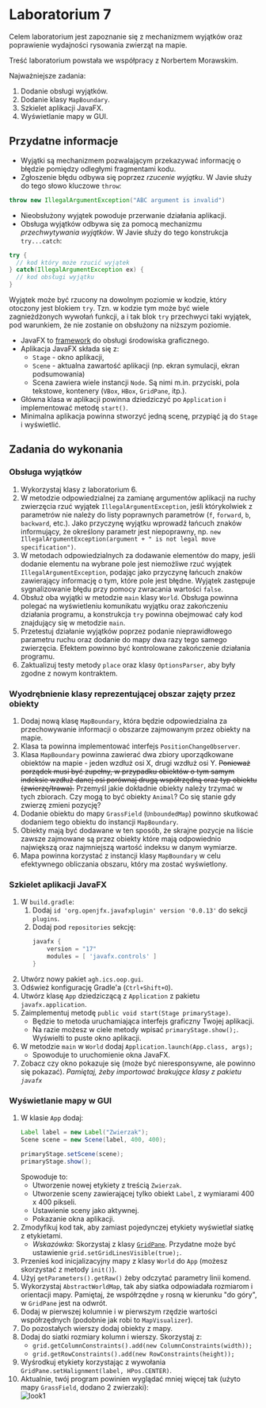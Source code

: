 # Laboratorium 7

Celem laboratorium jest zapoznanie się z mechanizmem wyjątków oraz poprawienie wydajności rysowania zwierząt na mapie.

Treść laboratorium powstała we współpracy z Norbertem Morawskim.

Najważniejsze zadania:

1. Dodanie obsługi wyjątków.
2. Dodanie klasy `MapBoundary`.
3. Szkielet aplikacji JavaFX.
4. Wyświetlanie mapy w GUI.

## Przydatne informacje

* Wyjątki są mechanizmem pozwalającym przekazywać informację o błędzie pomiędzy odległymi fragmentami kodu.
* Zgłoszenie błędu odbywa się poprzez *rzucenie wyjątku*. W Javie służy do tego słowo kluczowe `throw`:

```java
throw new IllegalArgumentException("ABC argument is invalid")
```
* Nieobsłużony wyjątek powoduje przerwanie działania aplikacji.
* Obsługa wyjątków odbywa się za pomocą mechanizmu *przechwytywania wyjątków*. W Javie służy do tego konstrukcja
  `try...catch`:

```java
try {
  // kod który może rzucić wyjątek
} catch(IllegalArgumentException ex) {
  // kod obsługi wyjątku
}
```
Wyjątek może być rzucony na dowolnym poziomie w kodzie, który otoczony jest blokiem `try`. Tzn. w kodzie tym może być
wiele zagnieżdżonych wywołań funkcji, a i tak blok `try` przechwyci taki wyjątek, pod warunkiem, że nie zostanie on obsłużony
na niższym poziomie.

* JavaFX to [framework](https://pl.wikipedia.org/wiki/Framework) do obsługi środowiska graficznego.
* Aplikacja JavaFX składa się z:
    * `Stage` - okno aplikacji,
    * `Scene` - aktualna zawartość aplikacji (np. ekran symulacji, ekran podsumowania)
    * Scena zawiera wiele instancji `Node`. Są nimi m.in. przyciski, pola tekstowe, kontenery (`VBox`, `HBox`, `GridPane`, itp.).
* Główna klasa w aplikacji powinna dziedziczyć po `Application` i implementować metodę `start()`.
* Minimalna aplikacja powinna stworzyć jedną scenę, przypiąć ją do `Stage` i wyświetlić.


## Zadania do wykonania


### Obsługa wyjątków

1. Wykorzystaj klasy z laboratorium 6.
2. W metodzie odpowiedzialnej za zamianę argumentów aplikacji na ruchy zwierzęcia rzuć wyjątek `IllegalArgumentException`,
  jeśli którykolwiek z parametrów nie należy do listy poprawnych parametrów (`f`, `forward`, `b`, `backward`, etc.).
  Jako przyczynę wyjątku wprowadź łańcuch znaków informujący, że określony parametr jest niepoprawny, np.
  `new IllegalArgumentException(argument + " is not legal move specification")`.
3. W metodach odpowiedzialnych za dodawanie elementów do mapy, jeśli dodanie elementu na wybrane pole jest niemożliwe
   rzuć wyjątek `IllegalArgumentException`, podając jako przyczynę łańcuch znaków zawierający
   informację o tym, które pole jest błędne. Wyjątek zastępuje sygnalizowanie błędu przy pomocy zwracania wartości `false`.
4. Obsłuż oba wyjątki w metodzie `main` klasy `World`. Obsługa powinna polegać na wyświetleniu komunikatu wyjątku
   oraz zakończeniu działania programu, a konstrukcja `try` powinna obejmować cały kod znajdujący się w metodzie `main`.
5. Przetestuj działanie wyjątków poprzez podanie nieprawidłowego parametru ruchu oraz dodanie do mapy dwa razy tego
   samego zwierzęcia. Efektem powinno być kontrolowane zakończenie działania programu.
6. Zaktualizuj testy metody `place` oraz klasy `OptionsParser`, aby były zgodne z nowym kontraktem.


### Wyodrębnienie klasy reprezentującej obszar zajęty przez obiekty

1. Dodaj nową klasę `MapBoundary`, która będzie odpowiedzialna za przechowywanie informacji o obszarze zajmowanym przez
   obiekty na mapie.
2. Klasa ta powinna implementować interfejs `PositionChangeObserver`.
3. Klasa `MapBoundary` powinna zawierać dwa zbiory uporządkowane obiektów na mapie - jeden wzdłuż osi X, drugi wzdłuż
   osi Y. ~~Ponieważ porządek musi być zupełny, w przypadku obiektów o tym samym indeksie wzdłuż danej osi porównaj
   drugą współrzędną oraz typ obiektu (zwierzę/trawa).~~ Przemyśl jakie dokładnie obiekty należy trzymać w tych zbiorach.
   Czy mogą to być obiekty `Animal`? Co się stanie gdy zwierzę zmieni pozycję?
4. Dodanie obiektu do mapy `GrassField` (`UnboundedMap`) powinno skutkować dodaniem tego obiektu do instancji
   `MapBoundary`.
5. Obiekty mają być dodawane w ten sposób, że skrajne pozycje na liście zawsze zajmowane są przez obiekty które mają
   odpowiednio największą oraz najmniejszą wartość indeksu w danym wymiarze.
6. Mapa powinna korzystać z instancji klasy `MapBoundary` w celu efektywnego obliczania obszaru, który ma zostać
   wyświetlony.

### Szkielet aplikacji JavaFX

1. W `build.gradle`:
    1. Dodaj `id 'org.openjfx.javafxplugin' version '0.0.13'` do sekcji `plugins`.
    2. Dodaj pod `repositories` sekcję:
        ```gradle
        javafx {
            version = "17"
            modules = [ 'javafx.controls' ]
        }
        ```
2. Utwórz nowy pakiet `agh.ics.oop.gui`.
3. Odśwież konfigurację Gradle'a (`Ctrl+Shift+O`).
4. Utwórz klasę `App` dziedziczącą z `Application` z pakietu `javafx.application`.
5. Zaimplementuj metodę `public void start(Stage primaryStage)`.
    * Będzie to metoda uruchamiająca interfejs graficzny Twojej aplikacji.
    * Na razie możesz w ciele metody wpisać `primaryStage.show();`. Wyświelti to puste okno aplikacji.
6. W metodzie `main` w `World` dodaj `Application.launch(App.class, args);`
    * Spowoduje to uruchomienie okna JavaFX.
7. Zobacz czy okno pokazuje się (może być nieresponsywne, ale powinno się pokazać).
*Pamiętaj, żeby importować brakujące klasy z pakietu `javafx`*

### Wyświetlanie mapy w GUI

1. W klasie `App` dodaj:
    ```java
    Label label = new Label("Zwierzak");
    Scene scene = new Scene(label, 400, 400);
    
    primaryStage.setScene(scene);
    primaryStage.show();
    ```
    Spowoduje to:
    * Utworzenie nowej etykiety z treścią `Zwierzak`.
    * Utworzenie sceny zawierającej tylko obiekt `Label`, z wymiarami 400 x 400 pikseli.
    * Ustawienie sceny jako aktywnej.
    * Pokazanie okna aplikacji.
2. Zmodyfikuj kod tak, aby zamiast pojedynczej etykiety wyświetlał siatkę z etykietami.
    * *Wskazówka:* Skorzystaj z klasy [`GridPane`](http://tutorials.jenkov.com/javafx/gridpane.html). Przydatne może być ustawienie `grid.setGridLinesVisible(true);`.
3. Przenieś kod inicjalizacyjny mapy z klasy `World` do `App` (możesz skorzystać z metody `init()`).
4. Użyj `getParameters().getRaw()` żeby odczytać parametry linii komend.
5. Wykorzystaj `AbstractWorldMap`, tak aby siatka odpowiadała rozmiarom i orientacji mapy. Pamiętaj, że współrzędne `y` rosną w kierunku "do góry", w `GridPane` jest na odwrót.
6. Dodaj w pierwszej kolumnie i w pierwszym rzędzie wartości współrzędnych (podobnie jak robi to `MapVisualizer`).
7. Do pozostałych wierszy dodaj obiekty z mapy.
8. Dodaj do siatki rozmiary kolumn i wierszy. Skorzystaj z:
    * `grid.getColumnConstraints().add(new ColumnConstraints(width));`
    * `grid.getRowConstraints().add(new RowConstraints(height));`
8. Wyśrodkuj etykiety korzystając z wywołania `GridPane.setHalignment(label, HPos.CENTER)`.
9. Aktualnie, twój program powinien wyglądać mniej więcej tak (użyto mapy `GrassField`, dodano 2 zwierzaki):<br>
![look1](img/look1.png)
